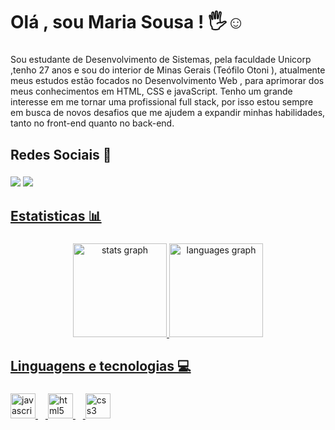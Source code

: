 # Olá , sou Maria Sousa ! 🖐️☺️

###

<p align="left">Sou  estudante de  Desenvolvimento de Sistemas, pela faculdade Unicorp ,tenho 27 anos  e sou  do interior de Minas Gerais (Teófilo Otoni ), atualmente  meus estudos estão focados no Desenvolvimento  Web , para aprimorar dos meus conhecimentos  em HTML, CSS e javaScript. Tenho um grande interesse em me tornar uma profissional full stack, por isso estou sempre em busca de novos desafios que me ajudem a expandir minhas habilidades, tanto no front-end quanto no back-end.</p>

###




## Redes  Sociais 📱

###

<div align="left">
   <a href="https://instagram.com/mariasousa.___" target="_blank"><img src="https://img.shields.io/badge/-Instagram-%23E4405F?style=for-the-badge&logo=instagram&logoColor=white" target="_blank"></a>
    <a href="https://www.linkedin.com/in/maria-sousa-b8b5b3316" target="_blank"><img src="https://img.shields.io/badge/-LinkedIn-%230077B5?style=for-the-badge&logo=linkedin&logoColor=white" target="_blank">
</div>



## Estatisticas 📊


###
<div align="center">
  <img src="https://github-readme-stats.vercel.app/api?username=Maridev08&hide_title=false&hide_rank=false&show_icons=true&include_all_commits=true&count_private=true&disable_animations=false&theme=dracula&locale=en&hide_border=false&order=1" height="150" alt="stats graph"  />
  <img src="https://github-readme-stats.vercel.app/api/top-langs?username=Maridev08&locale=en&hide_title=false&layout=compact&card_width=320&langs_count=5&theme=dracula&hide_border=false&order=2" height="150" alt="languages graph"  />
</div>

###

## Linguagens e tecnologias 💻

###

<div align="left">
  <img src="https://cdn.jsdelivr.net/gh/devicons/devicon/icons/javascript/javascript-original.svg" height="40" alt="javascript logo"  />
  <img width="12" />
  <img src="https://cdn.jsdelivr.net/gh/devicons/devicon/icons/html5/html5-original.svg" height="40" alt="html5 logo"  />
  <img width="12" />
  <img src="https://cdn.jsdelivr.net/gh/devicons/devicon/icons/css3/css3-original.svg" height="40" alt="css3 logo"  />
</div>

###

